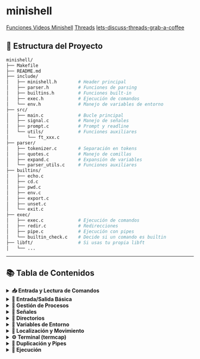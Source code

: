 # minishell
[Funciones ](https://42-cursus.gitbook.io/guide/rank-03/minishell/functions)
[Videos Minishell](https://www.youtube.com/watch?v=MyldPMn95kk&list=PLCXqoZAc8-tyvZ4wibJZYHuQh5jscS3yY&index=1)
[Threads](https://www.youtube.com/playlist?list=PLc4DnsRQbs6b8vR0Y5p_bWNy7icCSWsHu)
[lets-discuss-threads-grab-a-coffee](https://medium.com/@jalal92/lets-discuss-threads-grab-a-coffee-ad4d4ebf7181)

## 📁 Estructura del Proyecto

```bash
minishell/
├── Makefile
├── README.md
├── include/
│   ├── minishell.h        # Header principal
│   ├── parser.h           # Funciones de parsing
│   ├── builtins.h         # Funciones built-in
│   ├── exec.h             # Ejecución de comandos
│   └── env.h              # Manejo de variables de entorno
├── src/
│   ├── main.c             # Bucle principal
│   ├── signal.c           # Manejo de señales
│   ├── prompt.c           # Prompt y readline
│   └── utils/             # Funciones auxiliares
│       └── ft_xxx.c
├── parser/
│   ├── tokenizer.c        # Separación en tokens
│   ├── quotes.c           # Manejo de comillas
│   ├── expand.c           # Expansión de variables
│   └── parser_utils.c     # Funciones auxiliares
├── builtins/
│   ├── echo.c
│   ├── cd.c
│   ├── pwd.c
│   ├── env.c
│   ├── export.c
│   ├── unset.c
│   └── exit.c
├── exec/
│   ├── exec.c             # Ejecución de comandos
│   ├── redir.c            # Redirecciones
│   ├── pipe.c             # Ejecución con pipes
│   └── builtin_check.c    # Decide si un comando es builtin
├── libft/                 # Si usas tu propia libft
│   └── ...

```
---
## 📚 Tabla de Contenidos

<details>
<summary><strong>📥 Entrada y Lectura de Comandos</strong></summary>

<br>

| Función               | Descripción                                                                 | Uso común                                       | Uso con código                        |
|------------------------|-----------------------------------------------------------------------------|------------------------------------------------|----------------------------------------|
| `readline(prompt)`     | Muestra el prompt y lee una línea del usuario.                             | Leer comandos con edición de línea             | `char *s = readline("mini$ ");`        |
| `add_history(line)`    | Añade una línea al historial.                                               | Hacer ↑ y ↓ para ver comandos anteriores       | `if (*s) add_history(s);`              |
| `rl_clear_history()`   | Limpia el historial de readline.                                            | Al salir del shell                             | `rl_clear_history();`                  |
| `rl_on_new_line()`     | Informa a readline que empieza una nueva línea.                            | Tras Ctrl+C                                    | `rl_on_new_line();`                    |
| `rl_replace_line()`    | Reemplaza la línea actual del prompt.                                      | Borrar input tras Ctrl+C                       | `rl_replace_line("", 0);`              |
| `rl_redisplay()`       | Redibuja el prompt.                                                         | Refrescar prompt                               | `rl_redisplay();`                      |
| `isatty(fd)`           | Comprueba si `fd` es una terminal.                                          | Detectar si en modo interactivo                | `if (isatty(0))`                        |
| `ttyname(fd)`          | Devuelve el nombre del terminal asociado al descriptor.                     | Debug                                           | `char *name = ttyname(0);`             |
| `ttyslot()`            | Número de terminal usado.                                                   | Poca utilidad común                            | `int slot = ttyslot();`                |
| `ioctl(fd, req)`       | Control de bajo nivel del terminal (p. ej. tamaño).                         | Detectar tamaño de terminal                    | `ioctl(1, TIOCGWINSZ, &win);`          |

</details>

<details>
<summary><strong>💬 Entrada/Salida Básica</strong></summary>

<br>

| Función     | Descripción                                            | Uso común                          | Uso con código                      |
|--------------|--------------------------------------------------------|-------------------------------------|--------------------------------------|
| `printf`     | Imprime texto formateado.                              | Mostrar mensajes                    | `printf("Hola %s\n", nombre);`      |
| `write`      | Escribe directamente en un descriptor.                 | Salida rápida                       | `write(1, "hola\n", 5);`            |
| `perror`     | Imprime un error basado en `errno`.                    | Mostrar errores                     | `perror("open");`                   |
| `strerror`   | Devuelve string de `errno`.                            | Mensajes personalizados             | `char *msg = strerror(errno);`      |

</details>

<details>
<summary><strong>🌱 Gestión de Procesos</strong></summary>

<br>

| Función     | Descripción                                              | Uso común                           | Uso con código                      |
|--------------|----------------------------------------------------------|--------------------------------------|--------------------------------------|
| `fork`       | Crea un nuevo proceso.                                   | Crear hijos                         | `pid_t pid = fork();`               |
| `wait`       | Espera que un hijo termine.                              | Sincronización de procesos          | `wait(NULL);`                       |
| `waitpid`    | Espera por un hijo específico.                           | Controlar varios hijos              | `waitpid(pid, &status, 0);`         |
| `wait3/4`    | Como `waitpid` pero con info adicional.                  | Estadísticas (no obligatorio)       | -                                   |
| `kill`       | Enviar una señal a un proceso.                           | Terminar procesos                   | `kill(pid, SIGINT);`                |
| `exit`       | Terminar un proceso actual.                              | Finalizar minishell o un hijo       | `exit(0);`                          |

</details>

<details>
<summary><strong>🧠 Señales</strong></summary>

<br>

| Función         | Descripción                                        | Uso común                           | Uso con código                      |
|------------------|----------------------------------------------------|--------------------------------------|--------------------------------------|
| `signal`         | Establece un handler de señal.                    | Capturar Ctrl+C o Ctrl+\             | `signal(SIGINT, handler);`          |
| `sigaction`      | Más control que `signal()`.                       | Buenas prácticas                     | `sigaction(SIGINT, &sa, NULL);`     |
| `sigemptyset`    | Vacía una máscara de señales.                     | Preparar `sigaction`                | `sigemptyset(&sa.sa_mask);`         |
| `sigaddset`      | Añade señales a una máscara.                      | Bloquear señales específicas         | `sigaddset(&sa.sa_mask, SIGQUIT);`  |

</details>

<details>
<summary><strong>📂 Directorios</strong></summary>

<br>

| Función        | Descripción                                               | Uso común                          | Uso con código                        |
|-----------------|-----------------------------------------------------------|-------------------------------------|----------------------------------------|
| `opendir`       | Abre un directorio.                                       | Comandos como `ls`                 | `DIR *d = opendir(".");`             |
| `readdir`       | Lee una entrada del directorio.                           | Iterar archivos                    | `struct dirent *f = readdir(d);`     |
| `closedir`      | Cierra un directorio.                                     | Liberar recursos                   | `closedir(d);`                        |

</details>

<details>
<summary><strong>📌 Variables de Entorno</strong></summary>

<br>

| Función      | Descripción                                            | Uso común                          | Uso con código                       |
|---------------|--------------------------------------------------------|-------------------------------------|---------------------------------------|
| `getenv`      | Devuelve el valor de una variable de entorno.         | Leer PATH, HOME, etc.              | `char *p = getenv("PATH");`          |

</details>

<details>
<summary><strong>📍 Localización y Movimiento</strong></summary>

<br>

| Función       | Descripción                                        | Uso común                        | Uso con código                        |
|----------------|----------------------------------------------------|-----------------------------------|----------------------------------------|
| `getcwd`       | Obtiene el directorio actual.                     | Para `pwd`                        | `char cwd[1024]; getcwd(cwd, 1024);` |
| `chdir`        | Cambia el directorio actual.                      | Para `cd`                         | `chdir("/home");`                     |

</details>

<details>
<summary><strong>⚙️ Terminal (termcap)</strong></summary>

<br>

| Función      | Descripción                                            | Uso común                            | Uso con código                        |
|---------------|--------------------------------------------------------|---------------------------------------|----------------------------------------|
| `tgetent`     | Inicializa la información del terminal.               | Configurar termcap                   | `tgetent(NULL, getenv("TERM"));`      |
| `tgetflag`    | Devuelve si una capacidad está presente.              | Revisar flags del terminal           | `tgetflag("am");`                      |
| `tgetnum`     | Devuelve el valor numérico de una capacidad.          | Obtener tamaño, etc.                 | `tgetnum("co");`                       |
| `tgetstr`     | Devuelve string de una capacidad.                     | Para construir secuencias            | `tgetstr("cl", &area);`               |
| `tgoto`       | Posicionamiento cursor                                | Generar secuencia para moverse       | `tgoto(cm, col, row);`                |
| `tputs`       | Escribe secuencias termcap                            | Imprimir secuencia en pantalla       | `tputs(seq, 1, putchar);`             |

</details>

<details>
<summary><strong>🔀 Duplicación y Pipes</strong></summary>

<br>

| Función     | Descripción                                        | Uso común                          | Uso con código                          |
|--------------|----------------------------------------------------|-------------------------------------|------------------------------------------|
| `dup`        | Duplica un descriptor.                             | Redirecciones simples               | `int fd2 = dup(fd1);`                   |
| `dup2`       | Duplica en un descriptor específico.               | Redirección `2>`, `1>`, etc.        | `dup2(fd, STDOUT_FILENO);`             |
| `pipe`       | Crea un pipe entre procesos.                       | Comunicación con `|`                | `pipe(fd);`                             |

</details>

<details>
<summary><strong>🚀 Ejecución</strong></summary>

<br>

| Función     | Descripción                                        | Uso común                              | Uso con código                            |
|--------------|----------------------------------------------------|-----------------------------------------|--------------------------------------------|
| `access`     | Comprueba permisos sobre un archivo.               | Verificar si un binario existe         | `access(cmd, X_OK);`                      |
| `open`       | Abre un archivo.                                   | Redirecciones                          | `open("file", O_RDONLY);`                 |
| `read`       | Lee de un descriptor.                              | Leer de archivos o input               | `read(fd, buf, 32);`                      |
| `close`      | Cierra un descriptor.                              | Limpieza                               | `close(fd);`                              |
| `execve`     | Ejecuta un binario.                                | Lanzar comandos                        | `execve(path, args, env);`               |
| `stat`       | Info de archivo.                                   | Obtener permisos, tipo                 | `stat(file, &st);`                        |
| `lstat`      | Como `stat` pero sigue enlaces simbólicos.         | Verificar si es symlink                | `lstat(file, &st);`                       |
| `fstat`      | Como `stat` pero con descriptor.                   | Uso interno en pipes/redirecciones     | `fstat(fd, &st);`                         |
| `unlink`     | Borra un archivo.                                  | Comando `rm`                           | `unlink("file.txt");`                    |

</details>

